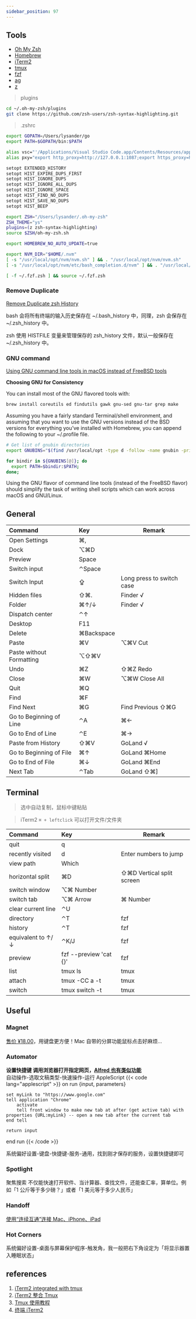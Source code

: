 ```yaml
---
sidebar_position: 97
---
```


## Tools

- [Oh My Zsh](https://github.com/ohmyzsh/ohmyzsh)
- [Homebrew](https://brew.sh)
- [iTerm2](https://www.iterm2.com)
- [tmux](https://github.com/tmux/tmux)
- [fzf](https://github.com/junegunn/fzf)
- [ag](https://github.com/ggreer/the_silver_searcher)
- [z](https://github.com/rupa/z)

> plugins

```bash
cd ~/.oh-my-zsh/plugins
git clone https://github.com/zsh-users/zsh-syntax-highlighting.git
```

> .zshrc

```bash
export GOPATH=/Users/lysander/go
export PATH=$GOPATH/bin:$PATH

alias vsc="'/Applications/Visual Studio Code.app/Contents/Resources/app/bin/code'"
alias pxy="export http_proxy=http://127.0.0.1:1087;export https_proxy=http://127.0.0.1:1087;"

setopt EXTENDED_HISTORY
setopt HIST_EXPIRE_DUPS_FIRST
setopt HIST_IGNORE_DUPS
setopt HIST_IGNORE_ALL_DUPS
setopt HIST_IGNORE_SPACE
setopt HIST_FIND_NO_DUPS
setopt HIST_SAVE_NO_DUPS
setopt HIST_BEEP

export ZSH="/Users/lysander/.oh-my-zsh"
ZSH_THEME="ys"
plugins=(z zsh-syntax-highlighting)
source $ZSH/oh-my-zsh.sh

export HOMEBREW_NO_AUTO_UPDATE=true

export NVM_DIR="$HOME/.nvm"
[ -s "/usr/local/opt/nvm/nvm.sh" ] && . "/usr/local/opt/nvm/nvm.sh"
[ -s "/usr/local/opt/nvm/etc/bash_completion.d/nvm" ] && . "/usr/local/opt/nvm/etc/bash_completion.d/nvm"

[ -f ~/.fzf.zsh ] && source ~/.fzf.zsh
```

### Remove Duplicate

[Remove Duplicate zsh History](https://leetschau.github.io/remove-duplicate-zsh-history.html)

bash 会将所有终端的输入历史保存在 ~/.bash_history 中，同理，zsh 会保存在 ~/.zsh_history 中。

zsh 使用 HISTFILE 变量来管理保存的 zsh_history 文件，默认一般保存在 ~/.zsh_history 中。

### GNU command

[Using GNU command line tools in macOS instead of FreeBSD tools](https://ryanparman.com/posts/2019/using-gnu-command-line-tools-in-macos-instead-of-freebsd-tools)

**Choosing GNU for Consistency**

You can install most of the GNU flavored tools with:

```bash
brew install coreutils ed findutils gawk gnu-sed gnu-tar grep make
```

Assuming you have a fairly standard Terminal/shell environment, and assuming that you want to use the GNU versions instead of the BSD versions for everything you’ve installed with Homebrew, you can append the following to your ~/.profile file.

```bash
# Get list of gnubin directories
export GNUBINS="$(find /usr/local/opt -type d -follow -name gnubin -print)";

for bindir in ${GNUBINS[@]}; do
  export PATH=$bindir:$PATH;
done;
```

Using the GNU flavor of command line tools (instead of the FreeBSD flavor) should simplify the task of writing shell scripts which can work across macOS and GNU/Linux.

## General

| Command                  | Key        | Remark                    |
| :----------------------- | :--------- | ------------------------- |
| Open Settings            | ⌘,         |                           |
| Dock                     | ⌥⌘D        |                           |
| Preview                  | Space      |                           |
| Switch input             | ⌃Space     |                           |
| Switch Input             | ⇪          | Long press to switch case |
| Hidden files             | ⇧⌘.        | Finder √                  |
| Folder                   | ⌘↑/↓       | Finder √                  |
| Dispatch center          | ⌃↑         |                           |
| Desktop                  | F11        |                           |
| Delete                   | ⌘Backspace |                           |
| Paste                    | ⌘V         | ⌥⌘V Cut                   |
| Paste without Formatting | ⌥⇧⌘V       |                           |
| Undo                     | ⌘Z         | ⇧⌘Z Redo                  |
| Close                    | ⌘W         | ⌥⌘W Close All             |
| Quit                     | ⌘Q         |                           |
| Find                     | ⌘F         |                           |
| Find Next                | ⌘G         | Find Previous ⇧⌘G         |
| Go to Beginning of Line  | ⌃A         | ⌘←                        |
| Go to End of Line        | ⌃E         | ⌘→                        |
| Paste from History       | ⇧⌘V        | GoLand √                  |
| Go to Beginning of File  | ⌘↑         | GoLand ⌘Home              |
| Go to End of File        | ⌘↓         | GoLand ⌘End               |
| Next Tab                 | ⌃Tab       | GoLand ⇧⌘]                |

## Terminal

> 选中自动复制，鼠标中键粘贴

> iTerm2 `⌘ + leftclick` 可以打开文件/文件夹

| Command            | Key                           | Remark                    |
| :----------------- | :---------------------------- | ------------------------- |
| quit               | q                             |                           |
| recently visited   | d                             | Enter numbers to jump     |
| view path          | Which                         |                           |
| horizontal split   | ⌘D                            | ⇧⌘D Vertical split screen |
| switch window      | ⌥⌘ Number                     |                           |
| switch tab         | ⌥⌘ Arrow                      | ⌘ Number                  |
| clear current line | ⌃U                            |                           |
| directory          | ⌃T                            | fzf                       |
| history            | ⌃T                            | fzf                       |
| equivalent to ↑/↓  | ⌃K/J                          | fzf                       |
| preview            | fzf --preview 'cat {}'        | fzf                       |
| list               | tmux ls                       | tmux                      |
| attach             | tmux -CC a -t <session-name>  | tmux                      |
| switch             | tmux switch -t <session-name> | tmux                      |

## Useful

### Magnet

[售价 ¥18.00](https://apps.apple.com/cn/app/magnet/id441258766?mt=12)，用键盘更方便！Mac 自带的分屏功能鼠标点击好麻烦...

### Automator

**设置快捷键 调用浏览器打开指定网页，[Alfred 也有类似功能](https://www.zhihu.com/question/32227549/answer/650519870)**  
自动操作-选取文稿类型-快速操作-运行 AppleScript
{{< code lang="applescript" >}}
on run {input, parameters}

    set myLink to "https://www.google.com"
    tell application "Chrome"
        activate
        tell front window to make new tab at after (get active tab) with properties {URL:myLink} -- open a new tab after the current tab
    end tell

    return input

end run
{{< /code >}}

系统偏好设置-键盘-快捷键-服务-通用，找到刚才保存的服务，设置快捷键即可

### Spotlight

聚焦搜索 不仅能快速打开软件、当计算器、查找文件，还能查汇率，算单位。例如「1 公斤等于多少磅？」或者「1 美元等于多少人民币」

### Handoff

[使用“连续互通”连接 Mac、iPhone、iPad](https://support.apple.com/zh-cn/HT204681)

### Hot Corners

系统偏好设置-桌面与屏幕保护程序-触发角，我一般把右下角设定为「将显示器置入睡眠状态」

## references

1. [iTerm2 integrated with tmux](https://www.iterm2.com/documentation-tmux-integration.html)
1. [iTerm2 整合 Tmux](https://blog.csdn.net/lvhdbb/article/details/95035743)
1. [Tmux 使用教程](http://www.ruanyifeng.com/blog/2019/10/tmux.html)
1. [终端 iTerm2](https://www.studytime.xin/article/mac-os-iterm.html)
